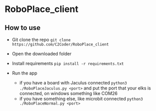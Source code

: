 # RoboPlace_client

## How to use
- Git clone the repo
`git clone https://github.com/C2Coder/RoboPlace_client`

- Open the downloaded folder

- Install requirements 
`pip install -r requirements.txt`

- Run the app 
    - if you have a board with Jaculus connected 
    `python3 ./RoboPlaceJaculus.py <port>` and put the port that your elks is connected, on windows something like COM26
    - if you have something else, like microbit connected
    `python3 ./RoboPlaceNormal.py <port>`